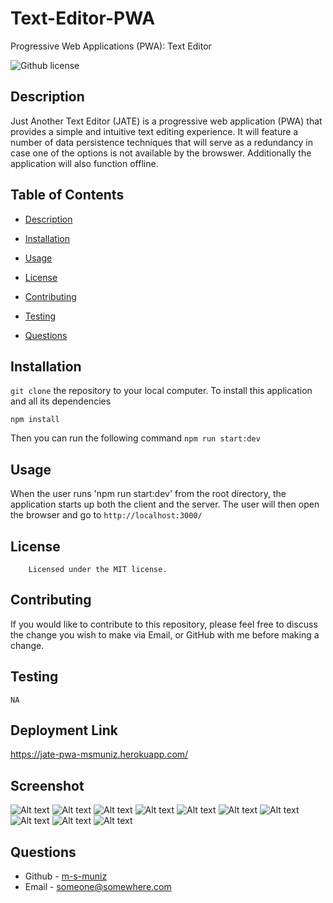 # Text-Editor-PWA
Progressive Web Applications (PWA): Text Editor

![Github license](https://img.shields.io/badge/license-MIT-mediumblue.svg)
## Description
Just Another Text Editor (JATE) is a progressive web application (PWA) that provides a simple and intuitive text editing experience.  It will feature a number of data persistence techniques that will serve as a redundancy in case one of the options is not available by the browswer.  Additionally the application will also function offline.

## Table of Contents
* [Description](#description)
* [Installation](#installation)
* [Usage](#usage)

* [License](#license)

* [Contributing](#contributing)
* [Testing](#testing)
* [Questions](#questions)


## Installation
`git clone` the repository to your local computer.  To install this application and all its dependencies
```
npm install
```
Then you can run the following command `npm run start:dev`

## Usage

When the user runs 'npm run start:dev' from the root directory, the application starts up both the client and the server. The user will then open the browser and go to `http://localhost:3000/`

## License
        Licensed under the MIT license.
## Contributing
If you would like to contribute to this repository, please feel free to discuss the change you wish to make via Email, or GitHub with me before making a change.
## Testing
```
NA
```
## Deployment Link
https://jate-pwa-msmuniz.herokuapp.com/

## Screenshot
![Alt text](client/src/images/screenshot11.png)
![Alt text](client/src/images/screenshot12.png)
![Alt text](client/src/images/screenshot13.png)
![Alt text](client/src/images/screenshot14.png)
![Alt text](client/src/images/screenshot15.png)
![Alt text](client/src/images/screenshot16.png)
![Alt text](client/src/images/screenshot17.png)
![Alt text](client/src/images/screenshot18.png)
![Alt text](client/src/images/screenshot19.png)
![Alt text](client/src/images/screenshot20.png)

## Questions
* Github - [m-s-muniz](https://github.com/m-s-muniz/)
* Email - someone@somewhere.com